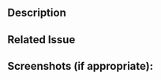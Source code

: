 <!--- Provide a general summary of your changes in the Title above -->

## Description

<!--- Describe your changes in detail -->

## Related Issue

<!--- Please link to the issue here: -->
<!--- Do NOT use auto closing keywords by default, only if there is nothing to test by QA -->

## Screenshots (if appropriate):
